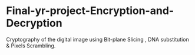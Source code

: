 # Final-yr-project-Encryption-and-Decryption
Cryptography of  the digital image using Bit-plane Slicing , DNA substitution &amp; Pixels Scrambling.
